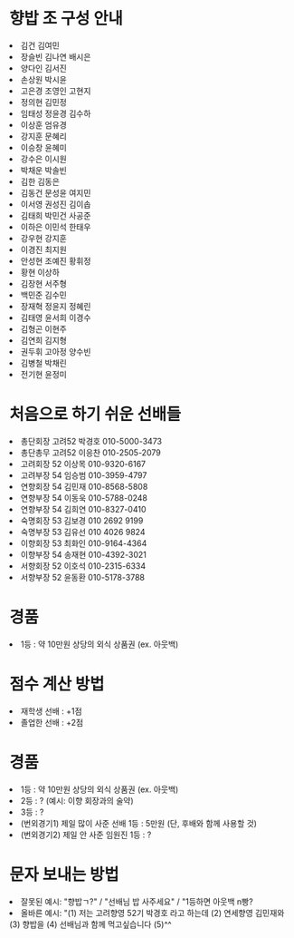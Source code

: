 <!DOCTYPE html>
<html lang="en">
<head>
    <meta charset="UTF-8">
    <meta name="viewport" content="width=device-width, initial-scale=1.0">
    <meta http-equiv="X-UA-Compatible" content="ie=edge">
</head>
<body>

<h1>향밥 조 구성 안내</h1>
    <li>김건 김여민</li>
    <li>장슬빈 김나연 배시은</li>
    <li>양다인 김서진</li>
    <li>손상원 박시윤</li>
    <li>고은경 조영인 고현지</li>
    <li>정의현 김민정</li>
    <li>임태성 정윤경 김수하</li>
    <li>이상훈 엄유경</li>
    <li>강지훈 문혜리</li>
    <li>이승창 윤혜미</li>
    <li>강수은 이시원</li>
    <li>박채운 박솔빈</li>
    <li>김한 김동은</li>
    <li>김동건 문성윤 여지민</li>
    <li>이서영 권성진 김이솝</li>
    <li>김태희 박민건 사공준</li>
    <li>이하은 이민석 한태우</li>
    <li>강우현 강지훈</li>
    <li>이경진 최지원</li>
    <li>안성현 조예진 황휘정</li>
    <li>황현 이상하</li>
    <li>김장현 서주형</li>
    <li>백민준 김수민</li>
    <li>장재혁 정윤지 정혜린</li>
    <li>김태영 윤서희 이경수</li>
    <li>김형곤 이현주</li>
    <li>김연희 김지형</li>
    <li>권두휘 고아정 양수빈</li>
    <li>김병철 박채린</li>
    <li>전기현 윤정미</li>

<h1>처음으로 하기 쉬운 선배들</h1>
    <li>총단회장 고려52 박경호 010-5000-3473</li>
    <li>총단총무 고려52 이응찬 010-2505-2079</li>
    <li>고려회장 52 이상목 010-9320-6167</li>
    <li>고려부장 54 임승범 010-3959-4797</li>
    <li>연향회장 54 김민재 010-8568-5808</li>
    <li>연향부장 54 이동욱 010-5788-0248</li>
    <li>연향부장 54 김희연 010-8327-0410</li>
    <li>숙명회장 53 김보경 010 2692 9199</li>
    <li>숙명부장 53 김유선 010 4026 9824</li>
    <li>이향회장 53 최화인 010-9164-4364</li>
    <li>이향부장 54 송재현 010-4392-3021</li>
    <li>서향회장 52 이호석 010-2315-6334</li>
    <li>서향부장 52 윤동환 010-5178-3788</li>

<h1>경품</h1>
    <li>1등 : 약 10만원 상당의 외식 상품권 (ex. 아웃백)</li>

<h1>점수 계산 방법</h1>
    <li>재학생 선배 : +1점</li>
    <li>졸업한 선배 : +2점</li>

<h1>경품</h1>
    <li>1등 : 약 10만원 상당의 외식 상품권 (ex. 아웃백)</li>
    <li>2등 : ? (예시: 이향 회장과의 술약)</li>
    <li>3등 : ? </li>
    <li>(번외경기1) 제일 많이 사준 선배 1등 : 5만원 (단, 후배와 함께 사용할 것)</li>
    <li>(번외경기2) 제일 안 사준 임원진 1등 : ?</li>

<h1>문자 보내는 방법</h1>
    <li>잘못된 예시: "향밥ㄱ?" / "선배님 밥 사주세요" / "1등하면 아웃백 n빵? </li>
    <li>올바른 예시: "(1) 저는 고려향영 52기 박경호 라고 하는데 (2) 연세향영 김민재와 (3) 향밥을 (4) 선배님과 함께 먹고싶습니다 (5)^^ </li>

</body>
</html>
